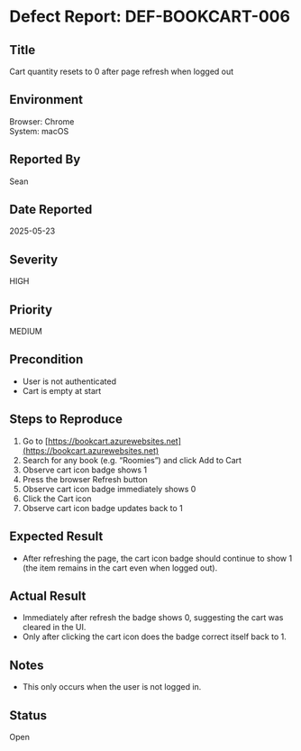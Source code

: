 # Defect Report: DEF-BOOKCART-006

## Title
Cart quantity resets to 0 after page refresh when logged out

## Environment
Browser: Chrome  
System: macOS

## Reported By
Sean

## Date Reported
2025-05-23

## Severity
HIGH

## Priority
MEDIUM

## Precondition
- User is not authenticated
- Cart is empty at start

## Steps to Reproduce
1. Go to [https://bookcart.azurewebsites.net](https://bookcart.azurewebsites.net)
2. Search for any book (e.g. “Roomies”) and click Add to Cart
3. Observe cart icon badge shows 1
4. Press the browser Refresh button
5. Observe cart icon badge immediately shows 0
6. Click the Cart icon
7. Observe cart icon badge updates back to 1

## Expected Result
- After refreshing the page, the cart icon badge should continue to show 1 (the item remains in the cart even when logged out).

## Actual Result
- Immediately after refresh the badge shows 0, suggesting the cart was cleared in the UI.
- Only after clicking the cart icon does the badge correct itself back to 1.

## Notes
- This only occurs when the user is not logged in.

## Status
Open                                                                 